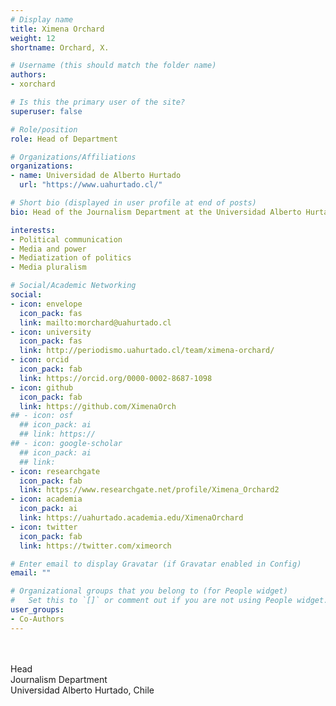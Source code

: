```yaml
---
# Display name
title: Ximena Orchard
weight: 12
shortname: Orchard, X.

# Username (this should match the folder name)
authors:
- xorchard

# Is this the primary user of the site?
superuser: false

# Role/position
role: Head of Department

# Organizations/Affiliations
organizations:
- name: Universidad de Alberto Hurtado
  url: "https://www.uahurtado.cl/"

# Short bio (displayed in user profile at end of posts)
bio: Head of the Journalism Department at the Universidad Alberto Hurtado, Chile.

interests:
- Political communication
- Media and power
- Mediatization of politics
- Media pluralism

# Social/Academic Networking
social:
- icon: envelope
  icon_pack: fas
  link: mailto:morchard@uahurtado.cl
- icon: university
  icon_pack: fas
  link: http://periodismo.uahurtado.cl/team/ximena-orchard/
- icon: orcid
  icon_pack: fab
  link: https://orcid.org/0000-0002-8687-1098
- icon: github
  icon_pack: fab
  link: https://github.com/XimenaOrch
## - icon: osf
  ## icon_pack: ai
  ## link: https://
## - icon: google-scholar
  ## icon_pack: ai
  ## link:
- icon: researchgate
  icon_pack: fab
  link: https://www.researchgate.net/profile/Ximena_Orchard2
- icon: academia
  icon_pack: ai
  link: https://uahurtado.academia.edu/XimenaOrchard
- icon: twitter
  icon_pack: fab
  link: https://twitter.com/ximeorch

# Enter email to display Gravatar (if Gravatar enabled in Config)
email: ""

# Organizational groups that you belong to (for People widget)
#   Set this to `[]` or comment out if you are not using People widget.
user_groups:
- Co-Authors
---
```


\
\
Head \
Journalism Department \
Universidad Alberto Hurtado, Chile
